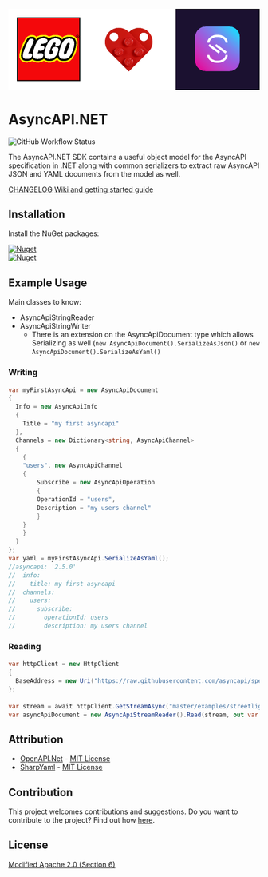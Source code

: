 ![](docs/lego-async-mark.drawio.png)

# AsyncAPI.NET

![GitHub Workflow Status](https://img.shields.io/github/actions/workflow/status/LEGO/AsyncAPI.NET/ci.yml?label=Build%20%26%20Test&style=for-the-badge)  


The AsyncAPI.NET SDK contains a useful object model for the AsyncAPI specification in .NET along with common serializers to extract raw AsyncAPI JSON and YAML documents from the model as well.

[CHANGELOG](https://github.com/LEGO/AsyncAPI.NET/blob/main/CHANGELOG.md)
[Wiki and getting started guide](https://github.com/LEGO/AsyncAPI.NET/wiki)

## Installation

Install the NuGet packages:

[![Nuget](https://img.shields.io/nuget/v/AsyncAPI.NET.Readers?label=AsyncAPI.NET.Readers&style=for-the-badge)](https://www.nuget.org/packages/AsyncAPI.NET.Readers/)  
[![Nuget](https://img.shields.io/nuget/v/AsyncAPI.NET?label=AsyncAPI.NET&style=for-the-badge)](https://www.nuget.org/packages/AsyncAPI.NET/)

## Example Usage

Main classes to know:

* AsyncApiStringReader
* AsyncApiStringWriter
  * There is an extension on the AsyncApiDocument type which allows Serializing as well (`new AsyncApiDocument().SerializeAsJson()` or `new AsyncApiDocument().SerializeAsYaml()`

### Writing

```csharp
var myFirstAsyncApi = new AsyncApiDocument
{
  Info = new AsyncApiInfo
  {
    Title = "my first asyncapi"
  },
  Channels = new Dictionary<string, AsyncApiChannel>
  {
    {
	"users", new AsyncApiChannel
	{
	    Subscribe = new AsyncApiOperation
	    {
		OperationId = "users",
		Description = "my users channel"
	    }
	}
    }
  }
};
var yaml = myFirstAsyncApi.SerializeAsYaml();
//asyncapi: '2.5.0'
//  info:
//    title: my first asyncapi
//  channels:
//    users:
//      subscribe:
//        operationId: users
//        description: my users channel
```

### Reading

```csharp
var httpClient = new HttpClient
{
  BaseAddress = new Uri("https://raw.githubusercontent.com/asyncapi/spec/"),
};

var stream = await httpClient.GetStreamAsync("master/examples/streetlights-kafka.yml");
var asyncApiDocument = new AsyncApiStreamReader().Read(stream, out var diagnostic);
```

## Attribution

* [OpenAPI.Net](https://github.com/microsoft/OpenAPI.NET) - [MIT License](https://github.com/microsoft/OpenAPI.NET/blob/vnext/LICENSE)
* [SharpYaml](https://github.com/xoofx/SharpYaml) - [MIT License](https://github.com/xoofx/SharpYaml/blob/master/LICENSE.txt)

## Contribution

This project welcomes contributions and suggestions.
Do you want to contribute to the project? Find out how [here](CONTRIBUTING.md).

## License
[Modified Apache 2.0 (Section 6)](https://github.com/LEGO/AsyncAPI.NET/blob/main/LICENSE)
